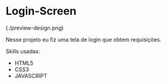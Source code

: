 # Login-Screen

(./preview-design.png)


Nesse projeto eu fiz uma tela de login que obtem requisições.

Skills usadas:
- HTML5
- CSS3
- JAVASCRIPT
